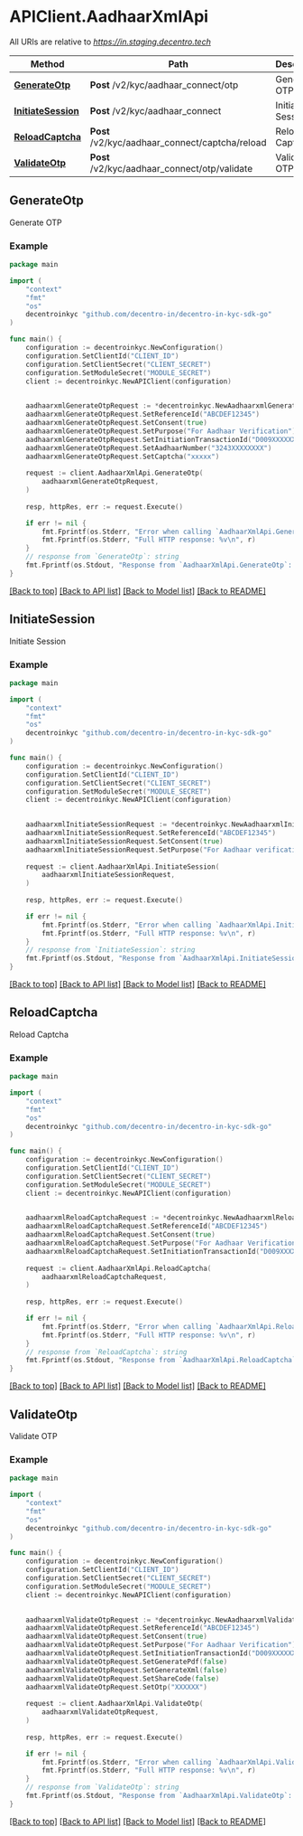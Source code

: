 # APIClient.AadhaarXmlApi

All URIs are relative to *https://in.staging.decentro.tech*

Method | Path | Description
------------- | ------------- | -------------
[**GenerateOtp**](AadhaarXmlApi.md#GenerateOtp) | **Post** /v2/kyc/aadhaar_connect/otp | Generate OTP
[**InitiateSession**](AadhaarXmlApi.md#InitiateSession) | **Post** /v2/kyc/aadhaar_connect | Initiate Session
[**ReloadCaptcha**](AadhaarXmlApi.md#ReloadCaptcha) | **Post** /v2/kyc/aadhaar_connect/captcha/reload | Reload Captcha
[**ValidateOtp**](AadhaarXmlApi.md#ValidateOtp) | **Post** /v2/kyc/aadhaar_connect/otp/validate | Validate OTP



## GenerateOtp

Generate OTP

### Example

```go
package main

import (
    "context"
    "fmt"
    "os"
    decentroinkyc "github.com/decentro-in/decentro-in-kyc-sdk-go"
)

func main() {
    configuration := decentroinkyc.NewConfiguration()
    configuration.SetClientId("CLIENT_ID")
    configuration.SetClientSecret("CLIENT_SECRET")
    configuration.SetModuleSecret("MODULE_SECRET")
    client := decentroinkyc.NewAPIClient(configuration)

    
    aadhaarxmlGenerateOtpRequest := *decentroinkyc.NewAadhaarxmlGenerateOtpRequest()
    aadhaarxmlGenerateOtpRequest.SetReferenceId("ABCDEF12345")
    aadhaarxmlGenerateOtpRequest.SetConsent(true)
    aadhaarxmlGenerateOtpRequest.SetPurpose("For Aadhaar Verification")
    aadhaarxmlGenerateOtpRequest.SetInitiationTransactionId("D009XXXXXXXXXXXXXXXXXX")
    aadhaarxmlGenerateOtpRequest.SetAadhaarNumber("3243XXXXXXXX")
    aadhaarxmlGenerateOtpRequest.SetCaptcha("xxxxx")
    
    request := client.AadhaarXmlApi.GenerateOtp(
        aadhaarxmlGenerateOtpRequest,
    )
    
    resp, httpRes, err := request.Execute()

    if err != nil {
        fmt.Fprintf(os.Stderr, "Error when calling `AadhaarXmlApi.GenerateOtp``: %v\n", err)
        fmt.Fprintf(os.Stderr, "Full HTTP response: %v\n", r)
    }
    // response from `GenerateOtp`: string
    fmt.Fprintf(os.Stdout, "Response from `AadhaarXmlApi.GenerateOtp`: %v\n", resp)
}
```

[[Back to top]](#) [[Back to API list]](../README.md#documentation-for-api-endpoints)
[[Back to Model list]](../README.md#documentation-for-models)
[[Back to README]](../README.md)


## InitiateSession

Initiate Session

### Example

```go
package main

import (
    "context"
    "fmt"
    "os"
    decentroinkyc "github.com/decentro-in/decentro-in-kyc-sdk-go"
)

func main() {
    configuration := decentroinkyc.NewConfiguration()
    configuration.SetClientId("CLIENT_ID")
    configuration.SetClientSecret("CLIENT_SECRET")
    configuration.SetModuleSecret("MODULE_SECRET")
    client := decentroinkyc.NewAPIClient(configuration)

    
    aadhaarxmlInitiateSessionRequest := *decentroinkyc.NewAadhaarxmlInitiateSessionRequest()
    aadhaarxmlInitiateSessionRequest.SetReferenceId("ABCDEF12345")
    aadhaarxmlInitiateSessionRequest.SetConsent(true)
    aadhaarxmlInitiateSessionRequest.SetPurpose("For Aadhaar verification")
    
    request := client.AadhaarXmlApi.InitiateSession(
        aadhaarxmlInitiateSessionRequest,
    )
    
    resp, httpRes, err := request.Execute()

    if err != nil {
        fmt.Fprintf(os.Stderr, "Error when calling `AadhaarXmlApi.InitiateSession``: %v\n", err)
        fmt.Fprintf(os.Stderr, "Full HTTP response: %v\n", r)
    }
    // response from `InitiateSession`: string
    fmt.Fprintf(os.Stdout, "Response from `AadhaarXmlApi.InitiateSession`: %v\n", resp)
}
```

[[Back to top]](#) [[Back to API list]](../README.md#documentation-for-api-endpoints)
[[Back to Model list]](../README.md#documentation-for-models)
[[Back to README]](../README.md)


## ReloadCaptcha

Reload Captcha

### Example

```go
package main

import (
    "context"
    "fmt"
    "os"
    decentroinkyc "github.com/decentro-in/decentro-in-kyc-sdk-go"
)

func main() {
    configuration := decentroinkyc.NewConfiguration()
    configuration.SetClientId("CLIENT_ID")
    configuration.SetClientSecret("CLIENT_SECRET")
    configuration.SetModuleSecret("MODULE_SECRET")
    client := decentroinkyc.NewAPIClient(configuration)

    
    aadhaarxmlReloadCaptchaRequest := *decentroinkyc.NewAadhaarxmlReloadCaptchaRequest()
    aadhaarxmlReloadCaptchaRequest.SetReferenceId("ABCDEF12345")
    aadhaarxmlReloadCaptchaRequest.SetConsent(true)
    aadhaarxmlReloadCaptchaRequest.SetPurpose("For Aadhaar Verification")
    aadhaarxmlReloadCaptchaRequest.SetInitiationTransactionId("D009XXXXXXXXXXXXXXXXXX")
    
    request := client.AadhaarXmlApi.ReloadCaptcha(
        aadhaarxmlReloadCaptchaRequest,
    )
    
    resp, httpRes, err := request.Execute()

    if err != nil {
        fmt.Fprintf(os.Stderr, "Error when calling `AadhaarXmlApi.ReloadCaptcha``: %v\n", err)
        fmt.Fprintf(os.Stderr, "Full HTTP response: %v\n", r)
    }
    // response from `ReloadCaptcha`: string
    fmt.Fprintf(os.Stdout, "Response from `AadhaarXmlApi.ReloadCaptcha`: %v\n", resp)
}
```

[[Back to top]](#) [[Back to API list]](../README.md#documentation-for-api-endpoints)
[[Back to Model list]](../README.md#documentation-for-models)
[[Back to README]](../README.md)


## ValidateOtp

Validate OTP

### Example

```go
package main

import (
    "context"
    "fmt"
    "os"
    decentroinkyc "github.com/decentro-in/decentro-in-kyc-sdk-go"
)

func main() {
    configuration := decentroinkyc.NewConfiguration()
    configuration.SetClientId("CLIENT_ID")
    configuration.SetClientSecret("CLIENT_SECRET")
    configuration.SetModuleSecret("MODULE_SECRET")
    client := decentroinkyc.NewAPIClient(configuration)

    
    aadhaarxmlValidateOtpRequest := *decentroinkyc.NewAadhaarxmlValidateOtpRequest()
    aadhaarxmlValidateOtpRequest.SetReferenceId("ABCDEF12345")
    aadhaarxmlValidateOtpRequest.SetConsent(true)
    aadhaarxmlValidateOtpRequest.SetPurpose("For Aadhaar Verification")
    aadhaarxmlValidateOtpRequest.SetInitiationTransactionId("D009XXXXXXXXXXXXXXXXXX")
    aadhaarxmlValidateOtpRequest.SetGeneratePdf(false)
    aadhaarxmlValidateOtpRequest.SetGenerateXml(false)
    aadhaarxmlValidateOtpRequest.SetShareCode(false)
    aadhaarxmlValidateOtpRequest.SetOtp("XXXXXX")
    
    request := client.AadhaarXmlApi.ValidateOtp(
        aadhaarxmlValidateOtpRequest,
    )
    
    resp, httpRes, err := request.Execute()

    if err != nil {
        fmt.Fprintf(os.Stderr, "Error when calling `AadhaarXmlApi.ValidateOtp``: %v\n", err)
        fmt.Fprintf(os.Stderr, "Full HTTP response: %v\n", r)
    }
    // response from `ValidateOtp`: string
    fmt.Fprintf(os.Stdout, "Response from `AadhaarXmlApi.ValidateOtp`: %v\n", resp)
}
```

[[Back to top]](#) [[Back to API list]](../README.md#documentation-for-api-endpoints)
[[Back to Model list]](../README.md#documentation-for-models)
[[Back to README]](../README.md)

